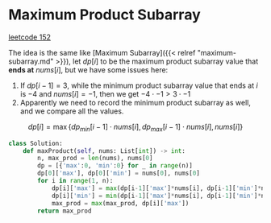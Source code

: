 # Maximum Product Subarray

<!--more-->

[leetcode 152](https://leetcode.com/problems/maximum-product-subarray/)

The idea is the same like [Maximum Subarray]({{< relref "maximum-subarray.md" >}}), let $dp[i]$ to be the maximum product subarray value that **ends at** $nums[i]$, but we have some issues here:

1. If $dp[i-1] = 3$, while the minimum product subarray value that ends at $i$ is $-4$ and $nums[i] = -1$, then we get $-4 \cdot -1 > 3 \cdot -1$
2. Apparently we need to record the minimum product subarray as well, and we compare all the values.

$$ dp[i] = \max \lbrace dp_{min}[i-1] \cdot nums[i], dp_{max}[i-1] \cdot nums[i], nums[i] \rbrace $$

```python
class Solution:
    def maxProduct(self, nums: List[int]) -> int:
        n, max_prod = len(nums), nums[0]
        dp = [{'max':0, 'min':0} for _ in range(n)]
        dp[0]['max'], dp[0]['min'] = nums[0], nums[0]
        for i in range(1, n):
            dp[i]['max'] = max(dp[i-1]['max']*nums[i], dp[i-1]['min']*nums[i], nums[i])
            dp[i]['min'] = min(dp[i-1]['max']*nums[i], dp[i-1]['min']*nums[i], nums[i])
            max_prod = max(max_prod, dp[i]['max'])
        return max_prod
```
